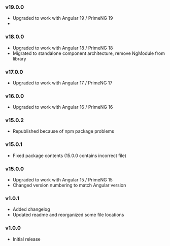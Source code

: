 ### v19.0.0
- Upgraded to work with Angular 19 / PrimeNG 19
- 
### v18.0.0
- Upgraded to work with Angular 18 / PrimeNG 18
- Migrated to standalone component architecture, remove NgModule from library  
 
### v17.0.0
- Upgraded to work with Angular 17 / PrimeNG 17

### v16.0.0
- Upgraded to work with Angular 16 / PrimeNG 16

### v15.0.2
- Republished because of npm package problems

### v15.0.1
- Fixed package contents (15.0.0 contains incorrect file)

### v15.0.0
- Upgraded to work with Angular 15 / PrimeNG 15
- Changed version numbering to match Angular version

### v1.0.1
- Added changelog
- Updated readme and reorganized some file locations

### v1.0.0
- Initial release
